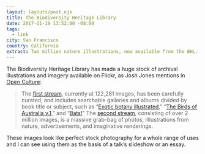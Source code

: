 ```yaml
---
layout: layouts/post.njk
title: The Biodiversity Heritage Library
date: 2017-11-19 13:52:00 -08:00
tags:
  - link
city: San Francisco
country: California
extract: Two million nature illustrations, now available from the BHL.
---
```


The Biodiversity Heritage Library has made a huge stock of archival illustrations and imagery available on Flickr, as Josh Jones mentions in [Open Culture](http://www.openculture.com/2017/11/two-million-wondrous-nature-illustrations-put-online-by-the-biodiversity-heritage-library.html):

<blockquote>
<p>The <a href="https://www.flickr.com/photos/biodivlibrary/albums">first stream</a>, currently at 122,281 images, has been carefully curated, and includes searchable galleries and albums divided by book title or subject, such as “<a href="https://www.flickr.com/photos/biodivlibrary/albums/72157688236066255">Exotic botany illustrated</a>,” “<a href="https://www.flickr.com/photos/biodivlibrary/albums/72157688410615325">The Birds of Australia v.1</a>,” and “<a href="https://www.flickr.com/photos/biodivlibrary/albums/72157687529421761">Bats!</a>” The <a href="https://www.flickr.com/search/?tags=bookcollectionbiodiversity">second stream</a>, consisting of over 2 million images, is a massive grab-bag of photos, illlustrations from nature, advertisements, and imaginative renderings.</p>
</blockquote>

These images look like perfect stock photography for a whole range of uses and I can see using them as the basis of a talk’s slideshow or an essay.
